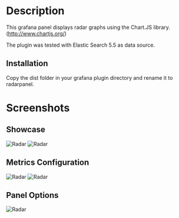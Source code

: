 # Description

This grafana panel displays radar graphs using the Chart.JS library. (http://www.chartjs.org/)

The plugin was tested with Elastic Search 5.5 as data source.

## Installation

Copy the dist folder in your grafana plugin directory and rename it to radarpanel.

# Screenshots

## Showcase

![Radar](https://raw.githubusercontent.com/snuids/trafficlights-panel/master/src/img/screenshot-radar-showcase.jpg)
![Radar](https://raw.githubusercontent.com/snuids/trafficlights-panel/master/src/img/screenshot-radar-showcase2.jpg)

## Metrics Configuration

![Radar](https://raw.githubusercontent.com/snuids/trafficlights-panel/master/src/img/screenshot-radar-metrics.jpg)
![Radar](https://raw.githubusercontent.com/snuids/trafficlights-panel/master/src/img/screenshot-radar-metrics2.jpg)

## Panel Options

![Radar](https://raw.githubusercontent.com/snuids/trafficlights-panel/master/src/img/screenshot-rad-options.jpg)
